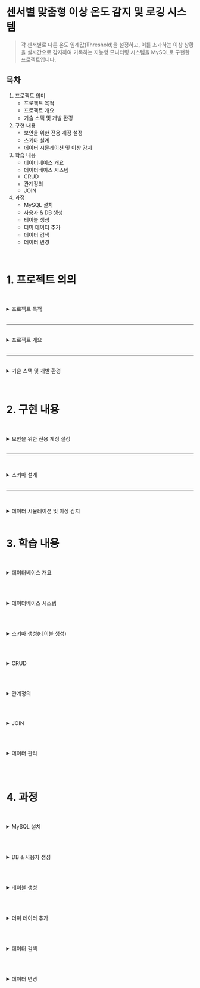 # 센서별 맞춤형 이상 온도 감지 및 로깅 시스템


>  각 센서별로 다른 온도 임계값(Threshold)을 설정하고, 이를 초과하는 이상 상황을 실시간으로 감지하여 기록하는 지능형 모니터링 시스템을 MySQL로 구현한 프로젝트입니다.

## 목차
1. 프로젝트 의미
    - 프로젝트 목적
    - 프로젝트 개요
    - 기술 스택 및 개발 환경
2. 구현 내용
    - 보안을 위한 전용 계정 설정
    - 스키마 설계
    - 데이터 시뮬레이션 및 이상 감지
3. 학습 내용
    - 데이터베이스 개요 
    - 데이터베이스 시스템
    - CRUD
    - 관계정의
    - JOIN
4. 과정
    - MySQL 설치
    - 사용자 & DB 생성
    - 테이블 생성 
    - 더미 데이터 추가
    - 데이터 검색
    - 데이터 변경




<br>

# 1. 프로젝트 의의


<br><details>
<summary>   프로젝트 목적  </summary>

* **관계형 데이터베이스 설계**: 목적에 따라 `sensors` (설정 정보) 테이블과 `temperature_logs` (시계열 데이터) 테이블을 분리하고, **PK와 FK**로 관계를 맺어 데이터의 정합성과 확장성을 확보했습니다.

* **JOIN을 활용한 데이터 통합**: 분리된 두 테이블을 `JOIN`하여, 각 센서의 **'고유 임계값'**을 기준으로 이상 온도를 판단하는 복합적인 데이터 조회 능력을 증명합니다.

* **실무 지향적인 쿼리 작성**: 단순 CRUD를 넘어, 실제 모니터링 시스템에서 요구되는 **'위험 상황 감지'**라는 구체적인 비즈니스 요구사항을 SQL로 해결하는 능력을 보여줍니다.



</details><br>
 
---
<br>
<details><summary> 프로젝트 개요  </summary>
<br>

> 단순히 온도를 기록하는 것을 넘어, **"A센서는 80도가 위험하지만, B센서는 50도만 넘어도 위험하다"** 와 같이 각기 다른 환경에 놓인 센서들을 지능적으로 관리할 필요가 있습니다.
이 프로젝트는 정적인 설정(하드코딩)이 아닌, 데이터베이스에 저장된 동적인 설정값을 기준으로 데이터를 분석하는, 한 단계 더 발전된 데이터 처리 능력을 갖추는 것을 목표로 합니다.


</details><br>

---

<br>
<details>
<summary>   기술 스택 및 개발 환경 </summary>

* **Database**: MySQL

* **Language**: SQL


</details><br>

<br>


# 2. 구현 내용


<br><details><summary> 보안을 위한 전용 계정 설정 </summary>

> root 계정 대신, 서버온도 관리용 사용자(temperature_admin)를 생성하고 my_db에 대한 CRUD 권한만 부여했습니다.

~~~bash
CREATE USER 'temperature_admin'@'localhost' IDENTIFIED BY '비밀번호';

# my_server 데이터베이스의 모든 테이블에 대한 CRUD 권한 부여
GRANT SELECT, INSERT, UPDATE, DELETE ON my_db.* 
TO 'temperature_admin'@'localhost';
FLUSH PRIVILEGES;
~~~

<br></details><br>

---

<br><details><summary> 스키마 설계 </summary>

> 센서의 '설정 정보'와 '측정된 데이터'를 명확히 분리하여 두 개의 테이블로 설계했습니다.

 
### 센서 설정 정보 테이블 (sensors)
각 센서의 고유 정보와 이상 온도를 판단할 임계값을 저장합니다.
```sql
CREATE TABLE sensors (
    sensor_id VARCHAR(20) PRIMARY KEY NOT NULL COMMENT '센서 고유 ID',
    location VARCHAR(50) NOT NULL COMMENT '설치 위치 (e.g., 서버랙, 냉각팬)',
    critical_temp_celsius DECIMAL(5, 2) NOT NULL COMMENT '위험 임계 온도(섭씨)'
);
```


### 온도 로그 테이블 (temperature_logs)
실제 측정된 온도 데이터를 시간 순서대로 기록합니다.
~~~sql
CREATE TABLE temperature_logs (
    log_id INT PRIMARY KEY NOT NULL AUTO_INCREMENT COMMENT '로그 고유 ID',
    sensor_id VARCHAR(20) NOT NULL COMMENT 'FK (sensors 테이블 참조)',
    temperature_celsius DECIMAL(5, 2) NOT NULL COMMENT '측정된 섭씨 온도',
    created_at TIMESTAMP DEFAULT CURRENT_TIMESTAMP COMMENT '기록 시각',
    FOREIGN KEY (sensor_id) REFERENCES sensors(sensor_id) ON DELETE CASCADE
);
~~~


<br></details><br>


---

<br><details><summary> 데이터 시뮬레이션 및 이상 감지 </summary>

1. 데이터 로깅 (INSERT)

    ~~~
    -- 정상 온도 데이터 삽입
    INSERT INTO temperature_logs (sensor_id, temperature_celsius) VALUES ('SENSOR-01', 25.5);
    INSERT INTO temperature_logs (sensor_id, temperature_celsius) VALUES ('SENSOR-01', 26.1);

    -- 이상 온도 데이터 삽입 (임계값 40도 가정)
    INSERT INTO temperature_logs (sensor_id, temperature_celsius) VALUES ('SENSOR-01', 42.8); 
    ~~~


2. 이상 온도 감지 (SELECT)
    ~~~
    -- 온도가 40도 이상인 모든 위험 로그 조회
    SELECT *
    FROM temperature_logs
    WHERE temperature_celsius >= 40.0
    ORDER BY created_at DESC;
    ~~~

3.오래된 로그 삭제 (DELETE)

    ~~~
    -- 7일 이전의 모든 로그 데이터 삭제
    DELETE FROM temperature_logs
    WHERE created_at < NOW() - INTERVAL 7 DAY;

    ~~~


<br></details><br>







# 3. 학습 내용

<br><details><summary> 데이터베이스 개요 </summary>

### 데이터베이스 (DB, DataBase)
- **정의**: 여러 사용자가 공유하고 사용할 목적으로, 체계적으로 통합하여 관리하는 데이터의 집합입니다.
- **목적**: 단순히 데이터를 모아두는 것을 넘어, 필요할 때 원하는 정보를 효율적으로 검색, 추가, 수정, 삭제하기 위해 구조화된 형태로 데이터를 저장합니다.

<br>

### 데이터베이스 관리 시스템 (DBMS, DataBase Management System)
- **정의**: 사용자와 데이터베이스 사이에서, 데이터베이스를 생성하고 관리하며 효율적으로 사용할 수 있도록 돕는 소프트웨어입니다.
- **역할**: DBMS는 데이터베이스에 대한 모든 접근을 제어하며, 사용자가 직접 파일 시스템에 접근하지 않고도 데이터를 안전하고 편리하게 다룰 수 있도록 다양한 기능을 제공하는 인터페이스 역할을 수행합니다.
- **대표적인 DBMS**: Oracle, **MySQL**, MS SQL Server, PostgreSQL (이상 관계형), MongoDB, Redis (이상 비관계형) 등이 있습니다.

<br>

### DBMS의 장점
DBMS를 사용하면 다음과 같은 장점을 얻을 수 있습니다.

*   **데이터 독립성 확보**: 물리적/논리적 데이터 독립성을 통해, 데이터의 저장 구조가 변경되거나 논리적 구조가 변경되어도 관련 응용 프로그램을 수정할 필요가 없습니다.
*   **데이터 중복 최소화 및 일관성 유지**: 데이터를 통합 관리하여 불필요한 중복을 줄이고, 데이터가 여러 곳에서 다른 값을 갖는 비일관성 문제를 해결합니다.
*   **데이터 무결성 보장**: 제약조건(Constraints)을 통해 유효하고 정확한 데이터만 데이터베이스에 저장되도록 보장합니다.
*   **데이터 공유 및 동시 접근 제어**: 여러 사용자가 동시에 데이터에 접근하고 공유할 수 있으며, 동시성 제어(Concurrency Control)를 통해 데이터의 일관성을 해치지 않도록 관리합니다.
*   **데이터 보안 강화**: 사용자별로 접근 권한을 차등 부여하여 허가되지 않은 사용자의 데이터 접근을 막고 데이터를 안전하게 보호합니다.
*   **백업 및 복구**: 시스템에 장애가 발생했을 때, 데이터를 장애 발생 이전의 상태로 복구할 수 있는 안정적인 기능을 제공합니다.

<br>

### DBMS의 종류

> ### 관계형 DBMS (RDBMS)
> - **정의**: 모든 데이터를 2차원의 테이블(Table) 형태로 표현하고, 테이블 간의 관계를 이용해 데이터를 관리하는 시스템입니다.
> - **특징**: 정해진 스키마(Schema)에 따라 데이터를 저장해야 하므로 데이터의 구조가 명확하고, **ACID**(원자성, 일관성, 고립성, 지속성) 트랜잭션(Transaction)을 통해 데이터의 신뢰성을 보장합니다.
> - **대표 DBMS**: MySQL, Oracle, PostgreSQL 등

> ### 비관계형 DBMS (NoSQL)
> - **정의**: RDBMS의 테이블 구조보다 더 유연한 데이터 모델을 사용하는 DBMS를 총칭합니다.
> - **특징**: 스키마가 없거나(Schemaless) 동적으로 변경될 수 있어 자유로운 데이터 저장이 가능하며, 분산 환경에서의 뛰어난 확장성(Scalability)과 성능을 목표로 합니다. 데이터 모델에 따라 Document, Key-Value, Column-Family, Graph 등 다양한 유형이 있습니다.
> - **대표 DBMS**: MongoDB, Redis, Cassandra 등

<br></details><br>

<br><details><summary> 데이터베이스 시스템 </summary>

> **데이터베이스 시스템(DBS, DataBase System)** 이란, 일반적으로 데이터베이스(DB)와 이를 관리하는 DBMS, 그리고 관련된 응용 프로그램 및 사용자를 모두 포함하는 전체 시스템을 의미합니다.

이 프로젝트에서 사용하는 MySQL은 이러한 데이터베이스 시스템의 핵심인 DBMS에 해당하며, 그 내부 아키텍처는 크게 **MySQL 엔진**과 **스토리지 엔진** 두 개의 계층으로 나뉩니다.

### MySQL 서버 아키텍처

#### 1. MySQL 엔진 (MySQL Engine)
클라이언트의 요청을 받아 SQL을 분석하고 최적화하는, MySQL의 '두뇌' 역할을 담당합니다.

-   **커넥션 핸들러 (Connection Handler)**: 클라이언트의 접속, 인증, 그리고 각 클라이언트와 서버 간의 통신을 관리합니다.
-   **SQL 파서 (SQL Parser)**: SQL 문장의 문법을 검사하고, MySQL이 이해할 수 있는 단위(Parse Tree)로 분해합니다.
-   **옵티마이저 (Optimizer)**: 파싱된 쿼리를 어떻게 실행하는 것이 가장 효율적일지 실행 계획을 수립합니다. 이 과정에서 인덱스 사용 여부, 테이블 조인 순서 등을 결정하며, 쿼리 성능에 가장 큰 영향을 미칩니다.


#### 2. 스토리지 엔진 (Storage Engine)
MySQL 엔진이 수립한 실행 계획에 따라, 실제 데이터를 디스크에 저장하거나 읽어오는 물리적인 작업을 담당하는 부분입니다. MySQL은 '플러그인(Pluggable)' 방식을 지원하여, 테이블마다 다른 종류의 스토리지 엔진을 지정할 수 있습니다. 대부분 InnoDB를 사용합니다.

-   **InnoDB**: 현재 MySQL의 기본 스토리지 엔진입니다. **트랜잭션(Transaction)**과 **외래 키(Foreign Key)**를 지원하여 데이터의 일관성과 무결성을 강력하게 보장하며, 높은 동시성 처리 성능을 제공합니다. 이 프로젝트의 모든 테이블은 InnoDB 엔진을 사용합니다.


#### 3. 파일 시스템 (File System)
스토리지 엔진이 처리한 데이터를 실제 물리적인 파일(데이터 파일, 로그 파일 등)으로 디스크에 저장하는 운영체제(OS) 수준의 계층입니다.

<br></details><br>



<br><details><summary> 스키마 생성(테이블 생성) </summary>


> DB에는 데이터를 저장하는 포멧인 스키마를 설정하여
해당하는 스키마에 맞춰 데이터를 테이블에 저장합니다.

### 테이블 생성 자료형


| 분류 | 자료형  | 설명 | 예시 |
| :--- | :--- | :--- | :--- |
| **숫자형** | `INT` | 정수를 저장합니다. (e.g., -21억 ~ 21억) | `123`, `-456` |
| | `DECIMAL(p, s)` | **고정 소수점 숫자**를 정확하게 저장합니다. 금융 계산처럼 오차가 없어야 할 때 사용합니다. (p: 총 자릿수, s: 소수부 자릿수) | `DECIMAL(10, 2)` -> `12345678.99` |
| | `DOUBLE` / `FLOAT` | **부동 소수점 숫자**를 저장합니다. 매우 크거나 작은 과학적 숫자에 사용되나 미세한 오차가 발생할 수 있습니다. | `3.1415926535` |
| **문자열** | `VARCHAR(n)` | **가변 길이 문자열**을 저장합니다. `n`은 최대 길이를 의미하며, 실제 저장된 만큼만 공간을 차지합니다. (최대 65,535자) | `VARCHAR(50)` -> `'안녕하세요'` |
| | `TEXT` | 매우 긴 텍스트를 저장합니다. (최대 65,535자) 게시판 본문 등에 사용됩니다. | `'긴 텍스트...'` |
| | `CHAR(n)` | **고정 길이 문자열**을 저장합니다. `n`보다 짧은 데이터를 넣어도 항상 `n`만큼의 공간을 차지합니다. (최대 255자) | `CHAR(1)` -> `'Y'` 또는 `'N'` |
| **날짜/시간**| `TIMESTAMP` | 타임존 정보가 포함된 날짜와 시간을 저장합니다. (1970년~2038년) 시스템의 시간대에 따라 값이 변환될 수 있습니다. | `'2025-09-17 21:30:00'` |
| | `DATETIME` | 타임존 정보 없이 날짜와 시간을 저장합니다. (1000년~9999년) 입력된 값을 그대로 저장합니다. | `'2025-09-17 21:30:00'` |
| | `DATE` | 날짜(년, 월, 일)만 저장합니다. | `'2025-09-17'` |
| **기타** | `BOOLEAN` | `true` 또는 `false`를 저장합니다. | `true` / `false` |
| | `JSON` | JSON 형식의 데이터를 저장하고 효율적으로 조회할 수 있습니다. | `'{"name": "배경근", "age": 27}'` |



### 테이블 생성 옵션

| 옵션 (Option) | 설명 |
| :--- | :--- |
| `PRIMARY KEY` | 테이블의 각 행(row)을 고유하게 식별하는 **기본 키**입니다. `NOT NULL`과 `UNIQUE` 속성을 자동으로 포함합니다. |
| `FOREIGN KEY` | 다른 테이블의 `PRIMARY KEY`를 참조하는 **외래 키**입니다. 테이블 간의 관계를 정의합니다. |
| `NOT NULL` | 해당 열에 `NULL` 값이 들어올 수 없도록 강제합니다. 즉, 반드시 데이터가 입력되어야 합니다. |
| `UNIQUE` | 해당 열의 모든 값이 서로 달라야 함을 보장합니다. (단, `NULL`은 여러 개 허용될 수 있습니다.) |
| `AUTO_INCREMENT`| 새로운 행이 추가될 때마다 자동으로 1씩 증가하는 정수 값을 생성합니다. `PRIMARY KEY`에 주로 사용됩니다. |
| `DEFAULT` | 값을 명시적으로 입력하지 않았을 때 자동으로 들어갈 기본값을 설정합니다. |
| `COMMENT` | 해당 열에 대한 설명을 추가합니다. 스키마를 이해하는 데 도움을 줍니다. |



<br></details><br>




<br><details><summary> CRUD </summary>

> *CRUD*는 db뿐 아니라 소프트웨어가 갖춰야할 데이터처리 동작을 의미합니다.<br>
> - C : Create  = INSERT
> - R : Read    = SELECT
> - U : Update  = UPDATE
> - D : Delete  = DELETE

<br><br>
**INSERT**
~~~
INSERT INTO 테이블명 (컬럼1, 컬럼2, ...)
VALUES (값1, 값2, ...);

EX)
INSERT INTO temperature_logs (sensor_id, temperature_celsius, created_at)
VALUES ("1번센서",10); -- pk인 id와, created_at은 설정에 따라 자동 지정
~~~

<br>

**SELECT**
~~~
SELECT 속성1, 속성2
FROM 테이블명

EX)
SELECT *  -- 모든 속성을 의미
FROM temperature_logs;
~~~

<br>

**UPDATE**
~~~
UPDATE 테이블명
SET 컬럼1 = 새로운값1, 컬럼2 = 새로운값2, ...
WHERE 조건;

EX)
UPDATE temperature_logs
SET temperature_celsius = 20
WHERE  id = 1; ~~~
~~~

<br>

**DELETE**
~~~
DELETE FROM 테이블명
WHERE 조건;

EX)
DELETE FROM temperature_logs
WHERE sensor_id ="1번센서";
~~~




<br></details><br>



<br><details><summary> 관계정의 </summary>

> 데이터베이스에서의 '관계'는 테이블들을 서로 연결하여 데이터의 일관성과 무결성을 보장하는 핵심적인 개념입니다. 이 프로젝트에서는 sensors 테이블과 temperature_logs 테이블 간의 관계를 정의하여, 논리적으로 연결된 데이터를 효율적으로 관리합니다.

<br>

### 관계의 핵심: PK와 FK

*   **Primary Key (PK, 기본 키)**: 테이블의 각 행(row)을 고유하게 식별하는 값입니다. `sensors` 테이블의 `sensor_id`가 여기에 해당합니다.
*   **Foreign Key (FK, 외래 키)**: 한 테이블의 필드(column)가 다른 테이블의 PK를 참조하는 것을 의미합니다. `temperature_logs`의 `sensor_id`는 `sensors` 테이블의 `sensor_id`를 참조하는 FK입니다.

<br>

### 이 프로젝트의 관계: 1:N (일대다)

> `sensors`와 `temperature_logs`는 **1:N (일대다)** 관계를 가집니다.
> **"하나의 센서(`sensors`)는 여러 개의 온도 기록(`temperature_logs`)을 가질 수 있다."**

이 관계는 `temperature_logs` 테이블에 다음과 같이 `FOREIGN KEY` 제약조건을 설정함으로써 구현됩니다.

~~~sql
-- temperature_logs 테이블 생성 구문 중...
FOREIGN KEY (sensor_id) REFERENCES sensors(sensor_id) ON DELETE CASCADE
~~~

<br>

### `ON DELETE CASCADE`: 관계의 자동 관리

`ON DELETE CASCADE` 옵션은 관계의 무결성을 유지하기 위한 중요한 설정입니다.

*   **동작 방식**: 부모 테이블(`sensors`)에서 특정 센서의 데이터가 삭제될 경우, 해당 센서를 참조하고 있는 자식 테이블(`temperature_logs`)의 모든 관련 데이터(온도 로그)도 **자동으로 함께 삭제**됩니다.
*   **장점**: 더 이상 존재하지 않는 센서의 '고아 데이터(Orphan Data)'가 남는 것을 방지하여, 데이터의 정합성을 시스템이 자동으로 보장해줍니다. 예를 들어 `SENSOR-01`이 철거되어 `sensors` 테이블에서 삭제되면, `SENSOR-01`에 대한 모든 온도 로그 기록도 깔끔하게 사라집니다.

<br></details><br>


<br><details><summary> JOIN </summary>

> `JOIN`은 두 개 이상의 테이블에 나뉘어 저장된 데이터를, **공통된 컬럼(FK-PK 관계)을 기준으로 합쳐서** 하나의 결과 집합으로 조회하는 가장 중요한 SQL 기능 중 하나입니다.

<br>

### 왜 JOIN이 필요한가?

이 프로젝트의 핵심 목표인 **"센서별 맞춤형 이상 온도 감지"** 를 구현하려면 `JOIN`이 필수적입니다.

-   측정된 온도 값은 `temperature_logs` 테이블에 있습니다.
-   하지만, 그 온도가 위험한지 판단하는 기준인 '임계 온도' 값은 `sensors` 테이블에 있습니다.

따라서, 두 테이블을 연결해야만 "측정된 온도가 해당 센서의 임계 온도를 넘었는지"를 비교할 수 있습니다.

<br>

### `INNER JOIN`을 활용한 이상 온도 감지

`INNER JOIN`은 두 테이블에 공통적으로 존재하는 데이터만을 결합합니다. `sensor_id`를 기준으로 두 테이블을 합친 뒤, `WHERE` 절을 사용해 이상 데이터를 선별하는 쿼리는 다음과 같습니다.

~~~sql
-- 각 센서의 '임계 온도'를 초과한 모든 로그를 조회
SELECT
    logs.log_id,
    logs.sensor_id,
    logs.temperature_celsius,
    s.critical_temp_celsius, -- 어떤 임계값을 넘었는지 확인하기 위해 SELECT에 추가
    logs.created_at,
    s.location
FROM
    temperature_logs AS logs -- 별칭(Alias)을 사용해 쿼리를 간결하게 만듦
INNER JOIN
    sensors AS s ON logs.sensor_id = s.sensor_id
WHERE
    logs.temperature_celsius >= s.critical_temp_celsius -- 핵심: 자신의 임계값과 비교
ORDER BY
    logs.created_at DESC;
~~~

이 쿼리는 단순한 `SELECT`를 넘어, 관계형 데이터베이스의 장점을 극대화하여 "데이터에 기반한 지능형 분석"을 수행하는 실무적인 예시입니다.

<br></details><br>

<br><details><summary> 데이터 관리 </summary>

**Data Export**
~~~
mysqldump -u [사용자명] -p [데이터베이스명] > [저장할_파일명.sql]
~~~
백업,이전데이터 저장을 목적으로DB를 추출합니다.

<br>

**Data Import / Restore**
~~~
mysql -u [사용자명] -p [적용할_데이터베이스명] < [백업파일명.sql]
~~~
DB에 해당하는 파일 데이터를 적용합니다.



<br></details><br>

<br>

# 4. 과정



<br><details><summary> MySQL 설치 </summary>

## 설치 & 로그인

~~~bash
# mac
brew install mysql
brew services start mysql
~~~

~~~bash
# linux
sudo apt install mysql-server
sudo service mysql start
~~~

```sql
-- sql
mysql -u root
```

![setupimg](./img/setup.png)


## root계정비밀번호설정

> 초기에 root계정에는 비밀번호가 설정되지 않습니다(auth_socket설정 = os와 같은 사용자가 접속하면 자동으로 접속허용). 모든권한을 가진 root의 비밀번호 설정은 매우 중요합니다.

```sql
ALTER USER 'root'@'localhost' IDENTIFIED BY '비밀번호';
```

비밀번호가 생긴후 `-p`옵션을 통해 접속이 가능해집니다.

![setupimg](./img/rootpw.png)



<br></details><br>



<br><details><summary> DB & 사용자 생성 </summary>

## db생성

```sql
CREATE DATABASE my_db;
```

```sql
SHOW DATABASES;
```

![createdbimg](./img/createdb.png)

## 사용자생성
```SQL

CREATE USER 'temperature_admin'@'localhost' IDENTIFIED BY '비밀번호'; 

```



```SQL
-- 해당 유저에게 my_db의 모든 테이블에 sql의 CRUD권한을 부여합니다. 
GRANT SELECT, INSERT, UPDATE, DELETE ON my_db.* TO 'temperature_admin'@'localhost';
```


```sql
-- 해당유저에게 부여된 권한을 보여줍니다.
SHOW GRANTS FOR 'temperature_admin'@'localhost';
```
![createuserimg](./img/createuser.png)



<br></details><br>


<br><details><summary> 테이블 생성 </summary>

## 테이블생성

```sql
-- 데이터베이스 선택
use my_db
```

```sql
-- 센서 정보를 저장하는 테이블
CREATE TABLE sensors (
    sensor_id VARCHAR(20) PRIMARY KEY NOT NULL,
    location VARCHAR(50) NOT NULL,
    critical_temp_celsius DECIMAL(5, 2) NOT NULL
);
```

```sql
-- 센서로그를 저장하는 테이블
CREATE TABLE temperature_logs (
    log_id INT PRIMARY KEY NOT NULL AUTO_INCREMENT, -- AI옵션으로 자동으로 id지정
    sensor_id VARCHAR(20) NOT NULL, -- fk sensor 테이블의 pk
    temperature_celsius DECIMAL(5, 2) NOT NULL , 
    created_at TIMESTAMP DEFAULT CURRENT_TIMESTAMP, -- 현재 시간으로 자동 지정
    FOREIGN KEY (sensor_id) REFERENCES sensors(sensor_id) ON DELETE CASCADE -- 
);
```
>  시스템의 작동에서 더 이상 존재하지 않는 센서에 대한 로그는 불필요합니다. <br>
>  따라서 ON DELETE CASCADE 설정을 통해서  연속적으로 삭제되도록합니다.

![createtable](./img/createtables.png)


<br></details><br>


<br><details><summary> 더미 데이터 추가 </summary>

```sql
-- 센서 데이터 추가
INSERT INTO sensors (sensor_id, location, critical_temp_celsius) VALUES
('Sensor_1', 'serverA', 30.00);

INSERT INTO sensors (sensor_id, location, critical_temp_celsius) VALUES
('Sensor_2', 'serverB', 0.00),
('Sensor_3', 'serverC', 50.00);
```

```sql
-- 각 센서의 로그데이터 추가
INSERT INTO temperature_logs (sensor_id, temperature_celsius) VALUES
('Sensor_1', 20.00),
('Sensor_2', -5.00),
('Sensor_3', 40.00),
('Sensor_1', 25.00),
('Sensor_2', -10.00),
('Sensor_3', 30.00),
('Sensor_1', 35.00),
('Sensor_2', 5.00),
('Sensor_3', 55.00);

```

![insertdata](./img/insertdata.png)

<br></details><br>


<br><details><summary> 데이터 검색 </summary>

> 모든 로그에서 각 센서의 임계온도를 넘는 로그 조회
~~~sql
-- 각 센서의 '임계 온도'를 초과한 모든 로그를 조회
SELECT
    log.log_id,
    log.sensor_id,
    log.temperature_celsius,
    sensors.location
FROM
    temperature_logs AS log 
INNER JOIN
    sensors ON log.sensor_id = sensors.sensor_id
WHERE
    log.temperature_celsius >= sensors.critical_temp_celsius;

~~~
![join](./img/join.png)


> 특정 시간이후 로깅된 데이터중 임계온도를 넘는 로그 조회
```sql
SELECT
    log.log_id,
    log.sensor_id,
    log.temperature_celsius,
    sensors.location,
    log.created_at
FROM
    temperature_logs AS log
INNER JOIN
    sensors  ON log.sensor_id = sensors.sensor_id
WHERE
    log.temperature_celsius >= sensors.critical_temp_celsius 
    AND
    log.created_at > '2025-09-17 20:10:00';
```
![andcondition-time](./img/joinandtime.png)





<br></details><br>

<br><details><summary> 데이터 변경 </summary>

> 임계값을 조절하면 추출되는 데이터 또한 변경된다.

```sql
UPDATE sensors
SET critical_temp_celsius =  60.00
WHERE sensor_id = 'Sensor_1';
```
![update](./img/update.png);



<br></details><br>

